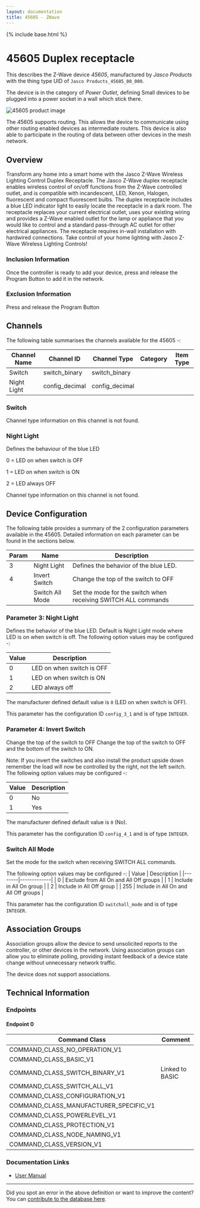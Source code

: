 ```yaml
---
layout: documentation
title: 45605 - ZWave
---
```


{% include base.html %}

# 45605 Duplex receptacle
This describes the Z-Wave device *45605*, manufactured by *Jasco Products* with the thing type UID of ```Jasco Products_45605_00_000```.

The device is in the category of *Power Outlet*, defining Small devices to be plugged into a power socket in a wall which stick there.

![45605 product image](https://opensmarthouse.org/assets/zwave/attachments/45/45605.jpg)


The 45605 supports routing. This allows the device to communicate using other routing enabled devices as intermediate routers.  This device is also able to participate in the routing of data between other devices in the mesh network.

## Overview

Transform any home into a smart home with the Jasco Z-Wave Wireless Lighting Control Duplex Receptacle. The Jasco Z-Wave duplex receptacle enables wireless control of on/off functions from the Z-Wave controlled outlet, and is compatible with incandescent, LED, Xenon, Halogen, fluorescent and compact fluorescent bulbs. The duplex receptacle includes a blue LED indicator light to easily locate the receptacle in a dark room. The receptacle replaces your current electrical outlet, uses your existing wiring and provides a Z-Wave enabled outlet for the lamp or appliance that you would like to control and a standard pass-through AC outlet for other electrical appliances. The receptacle requires in-wall installation with hardwired connections. Take control of your home lighting with Jasco Z-Wave Wireless Lighting Controls! 

### Inclusion Information

Once the controller is ready to add your device, press and release the Program Button to add it in the network.

### Exclusion Information

Press and release the Program Button

## Channels

The following table summarises the channels available for the 45605 -:

| Channel Name | Channel ID | Channel Type | Category | Item Type |
|--------------|------------|--------------|----------|-----------|
| Switch | switch_binary | switch_binary |  |  | 
| Night Light | config_decimal | config_decimal |  |  | 

### Switch
Channel type information on this channel is not found.

### Night Light
Defines the behaviour of the blue LED

0 = LED on when switch is OFF

1 = LED on when switch is ON

2 = LED always OFF

Channel type information on this channel is not found.



## Device Configuration

The following table provides a summary of the 2 configuration parameters available in the 45605.
Detailed information on each parameter can be found in the sections below.

| Param | Name  | Description |
|-------|-------|-------------|
| 3 | Night Light | Defines the behavior of the blue LED. |
| 4 | Invert Switch | Change the top of the switch to OFF |
|  | Switch All Mode | Set the mode for the switch when receiving SWITCH ALL commands |

### Parameter 3: Night Light

Defines the behavior of the blue LED.
Default is Night Light mode where LED is on when switch is off.
The following option values may be configured -:

| Value  | Description |
|--------|-------------|
| 0 | LED on when switch is OFF |
| 1 | LED on when switch is ON |
| 2 | LED always off |

The manufacturer defined default value is ```0``` (LED on when switch is OFF).

This parameter has the configuration ID ```config_3_1``` and is of type ```INTEGER```.


### Parameter 4: Invert Switch

Change the top of the switch to OFF
Change the top of the switch to OFF and the bottom of the switch to ON.

Note: If you invert the switches and also install the product upside down remember the load will now be controlled by the right, not the left switch.
The following option values may be configured -:

| Value  | Description |
|--------|-------------|
| 0 | No |
| 1 | Yes |

The manufacturer defined default value is ```0``` (No).

This parameter has the configuration ID ```config_4_1``` and is of type ```INTEGER```.

### Switch All Mode

Set the mode for the switch when receiving SWITCH ALL commands.

The following option values may be configured -:
| Value  | Description |
|--------|-------------|
| 0 | Exclude from All On and All Off groups |
| 1 | Include in All On group |
| 2 | Include in All Off group |
| 255 | Include in All On and All Off groups |

This parameter has the configuration ID ```switchall_mode``` and is of type ```INTEGER```.


## Association Groups

Association groups allow the device to send unsolicited reports to the controller, or other devices in the network. Using association groups can allow you to eliminate polling, providing instant feedback of a device state change without unnecessary network traffic.

The device does not support associations.
## Technical Information

### Endpoints

#### Endpoint 0

| Command Class | Comment |
|---------------|---------|
| COMMAND_CLASS_NO_OPERATION_V1| |
| COMMAND_CLASS_BASIC_V1| |
| COMMAND_CLASS_SWITCH_BINARY_V1| Linked to BASIC|
| COMMAND_CLASS_SWITCH_ALL_V1| |
| COMMAND_CLASS_CONFIGURATION_V1| |
| COMMAND_CLASS_MANUFACTURER_SPECIFIC_V1| |
| COMMAND_CLASS_POWERLEVEL_V1| |
| COMMAND_CLASS_PROTECTION_V1| |
| COMMAND_CLASS_NODE_NAMING_V1| |
| COMMAND_CLASS_VERSION_V1| |

### Documentation Links

* [User Manual](https://www.opensmarthouse.org/zwavedatabase/45/GE-45605-User-Manual.pdf)

---

Did you spot an error in the above definition or want to improve the content?
You can [contribute to the database here](https://www.opensmarthouse.org/zwavedatabase/45).
